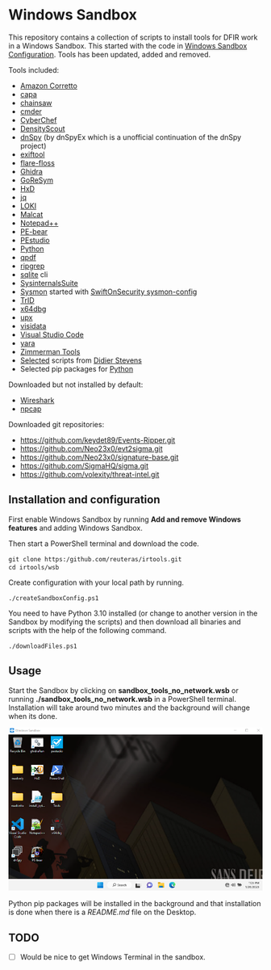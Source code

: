 # Windows Sandbox

This repository contains a collection of scripts to install tools for DFIR work in a Windows Sandbox. This started with the code in [Windows Sandbox Configuration][wsc]. Tools has been updated, added and removed.

Tools included:

- [Amazon Corretto][amc]
- [capa][cap]
- [chainsaw][cha]
- [cmder][cer]
- [CyberChef][cyb]
- [DensityScout][den]
- [dnSpy][dns] (by dnSpyEx which is a unofficial continuation of the dnSpy project)
- [exiftool][ext]
- [flare-floss][flf]
- [Ghidra][ghi]
- [GoReSym][grs]
- [HxD][hxd]
- [jq][jq]
- [LOKI][lok]
- [Malcat][mal]
- [Notepad++][not]
- [PE-bear][peb]
- [PEstudio][pes]
- [Python][pyt]
- [qpdf][qpd]
- [ripgrep][rip]
- [sqlite][sql] cli
- [SysinternalsSuite][syi]
- [Sysmon][sym] started with [SwiftOnSecurity sysmon-config][sws]
- [TrID][tri]
- [x64dbg][xdb]
- [upx][upx]
- [visidata][vis]
- [Visual Studio Code][vsc]
- [yara][yar]
- [Zimmerman Tools][zim]
- [Selected][sdi] scripts from [Didier Stevens][dis]
- Selected pip packages for [Python][pip]

Downloaded but not installed by default:

- [Wireshark][wis]
- [npcap][npc]

Downloaded git repositories:

- https://github.com/keydet89/Events-Ripper.git
- https://github.com/Neo23x0/evt2sigma.git
- https://github.com/Neo23x0/signature-base.git
- https://github.com/SigmaHQ/sigma.git
- https://github.com/volexity/threat-intel.git

## Installation and configuration

First enable Windows Sandbox by running **Add and remove Windows features** and adding Windows Sandbox.

Then start a PowerShell terminal and download the code.

	git clone https:/github.com/reuteras/irtools.git
	cd irtools/wsb

Create configuration with your local path by running.

	./createSandboxConfig.ps1

You need to have Python 3.10 installed (or change to another version in the Sandbox by modifying the scripts) and then download all binaries and scripts with the help of the following command.

	./downloadFiles.ps1

## Usage

Start the Sandbox by clicking on **sandbox_tools_no_network.wsb** or running **./sandbox_tools_no_network.wsb** in a PowerShell terminal. Installation will take around two minutes and the background will change when its done.

![Screen when installation is done](./resources/images/screen.png)

Python pip packages will be installed in the background and that installation is done when there is a _README.md_ file on the Desktop.

## TODO

- [ ] Would be nice to get Windows Terminal in the sandbox.

  [amc]: https://docs.aws.amazon.com/corretto/
  [cap]: https://github.com/mandiant/capa
  [cer]: https://github.com/cmderdev/cmder
  [cha]: https://github.com/WithSecureLabs/chainsaw
  [cyb]: https://github.com/gchq/CyberChef
  [den]: https://cert.at/en/downloads/software/software-densityscout 
  [dis]: https://github.com/DidierStevens/DidierStevensSuite
  [dns]: https://github.com/dnSpyEx/dnSpy
  [ext]: https://exiftool.org/
  [flf]: https://github.com/mandiant/flare-floss
  [ghi]: https://github.com/NationalSecurityAgency/ghidra
  [grs]: https://github.com/mandiant/GoReSym
  [hxd]: https://mh-nexus.de/
  [jq]:  https://github.com/stedolan/jq
  [lok]: https://github.com/Neo23x0/Loki
  [mal]: https://malcat.fr/
  [not]: https://notepad-plus-plus.org/
  [npc]: https://npcap.com/
  [peb]: https://github.com/hasherezade/pe-bear
  [pes]: https://www.winitor.com/
  [pip]: ./resources/download/python.ps1
  [pyt]: https://python.org/
  [qpd]: https://github.com/qpdf/qpdf
  [rip]: https://github.com/BurntSushi/ripgrep
  [sdi]: ./resources/download/didier.ps1
  [sql]: https://sqlite.org/
  [sws]: https://github.com/SwiftOnSecurity/sysmon-config
  [syi]: https://learn.microsoft.com/en-us/sysinternals/
  [sym]: https://learn.microsoft.com/en-us/sysinternals/downloads/sysmon
  [tri]: https://mark0.net/soft-trid-e.html
  [upx]: https://github.com/upx/upx
  [vis]: https://www.visidata.org/
  [vsc]: https://code.visualstudio.com/
  [wis]: https://wireshark.org/
  [wsc]: https://github.com/firefart/sandbox
  [xdb]: https://x64dbg.com/
  [yar]: https://github.com/VirusTotal/yara
  [zim]: https://github.com/EricZimmerman

